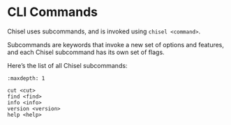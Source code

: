 # CLI Commands

Chisel uses subcommands, and is invoked using `chisel <command>`.

Subcommands are keywords that invoke a new set of options and features, and each
Chisel subcommand has its own set of flags.

Here’s the list of all Chisel subcommands:

```{toctree}
:maxdepth: 1

cut <cut>
find <find>
info <info>
version <version>
help <help>
```
